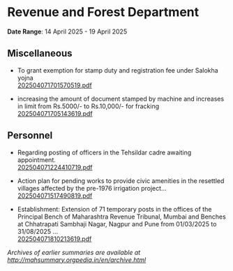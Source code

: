 # Revenue and Forest Department

**Date Range**: 14 April 2025 - 19 April 2025


## Miscellaneous
- To grant exemption for stamp duty and registration fee under  Salokha yojna\
  [202504071701570519.pdf](https://gr.maharashtra.gov.in/Site/Upload/Government%20Resolutions/English/202504071701570519.pdf)

- increasing the amount of document stamped by machine and increases in limit from Rs.5000/- to Rs.10,000/- for fracking\
  [202504071705143619.pdf](https://gr.maharashtra.gov.in/Site/Upload/Government%20Resolutions/English/202504071705143619.pdf)

## Personnel
- Regarding posting of officers in the Tehsildar cadre awaiting appointment.\
  [202504071224410719.pdf](https://gr.maharashtra.gov.in/Site/Upload/Government%20Resolutions/English/202504071224410719.pdf)

- Action plan for pending works to provide civic amenities in the resettled villages affected by the pre-1976 irrigation project...\
  [202504071517490819.pdf](https://gr.maharashtra.gov.in/Site/Upload/Government%20Resolutions/English/202504071517490819.pdf)

- Establishment: Extension of 71 temporary posts in the offices of the Principal Bench of Maharashtra Revenue Tribunal, Mumbai and Benches at Chhatrapati Sambhaji Nagar, Nagpur and Pune from 01/03/2025 to 31/08/2025 ...\
  [202504071810213619.pdf](https://gr.maharashtra.gov.in/Site/Upload/Government%20Resolutions/English/202504071810213619.pdf)


*Archives of earlier summaries are available at http://mahsummary.orgpedia.in/en/archive.html*
